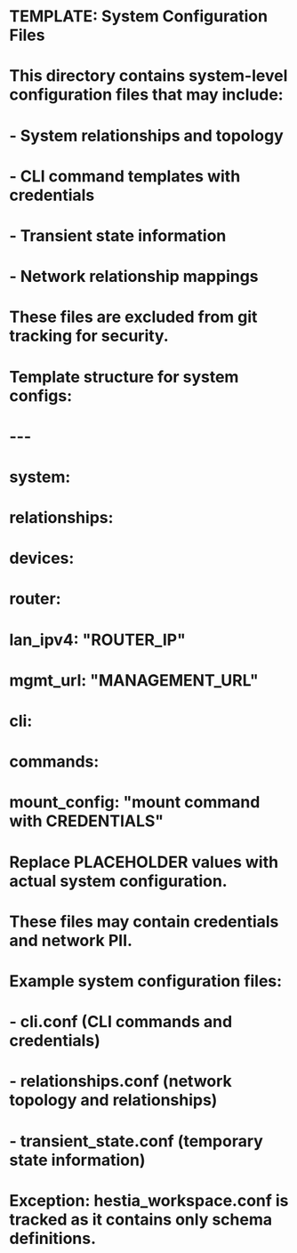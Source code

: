 # TEMPLATE: System Configuration Files  
#
# This directory contains system-level configuration files that may include:
# - System relationships and topology
# - CLI command templates with credentials
# - Transient state information
# - Network relationship mappings
#
# These files are excluded from git tracking for security.
#
# Template structure for system configs:
# ---
# system:
#   relationships:
#     devices:
#       router:
#         lan_ipv4: "__ROUTER_IP__"
#         mgmt_url: "__MANAGEMENT_URL__"
#   cli:
#     commands:
#       mount_config: "mount command with __CREDENTIALS__"
#
# Replace __PLACEHOLDER__ values with actual system configuration.
# These files may contain credentials and network PII.

# Example system configuration files:
# - cli.conf (CLI commands and credentials)
# - relationships.conf (network topology and relationships)  
# - transient_state.conf (temporary state information)
#
# Exception: hestia_workspace.conf is tracked as it contains only schema definitions.